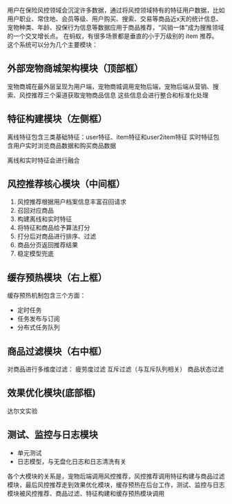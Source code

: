 用户在保险风控领域会沉淀许多数据，通过将风控领域特有的特征用户数据，比如用户职业、常住地、会员等级、用户购买、搜索、交易等商品近x天的统计信息、宠物种类、年龄、投保行为信息等数据应用于商品推荐，“风销一体”成为搜推领域的一个交叉增长点。
在蚂蚁，有很多场景都是垂直的小于万级别的 item 推荐。
这个系统可以分为几个主要模块：

## 外部宠物商城架构模块（顶部框）
宠物商城在最外层呈现为用户端，宠物商城调用宠物后端，宠物后端从营销、搜索、风控推荐三个渠道获取宠物商品信息
这些信息会进行整合和标准化处理
## 特征构建模块（左侧框）
离线特征包含三类基础特征：user特征、item特征和user2item特征
实时特征包含用户实时浏览商品数据和购买商品数据

离线和实时特征会进行融合
## 风控推荐核心模块（中间框）
1. 风控推荐根据用户档案信息丰富召回请求
2. 召回对应商品
3. 构建离线和实时特征
4. 将特征和商品给予算法打分
5. 打分后对商品进行排序、过滤
6. 商品分页返回推荐结果
7. 稳定模型兜底
## 缓存预热模块（右上框）
缓存预热机制包含三个方面：
- 定时任务
- 任务发布与订阅
- 分布式任务队列
## 商品过滤模块（右中框）
对商品进行多维度过滤：
疲劳度过滤
互斥过滤（与互斥队列相关）
商品状态过滤
## 效果优化模块(底部框)
达尔文实验
## 测试、监控与日志模块
- 单元测试
- 日志模型，与无盘化日志和日志清洗有关

各个大模块的关系是，宠物后端调用风控推荐，风控推荐调用特征构建与商品过滤模块，最后风控推荐走到效果优化模块，缓存预热在后台工作，测试、监控与日志模块被风控推荐、商品过滤、特征构建和缓存预热模块调用